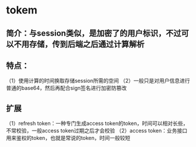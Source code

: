 # tokem
## 简介：与session类似，是加密了的用户标识，不过可以不用存储，传到后端之后通过计算解析
## 特点：
（1）使用计算的时间换取存储session所需的空间
（2）一般只是对用户信息进行普通的base64，然后再配合sign签名进行加密防篡改
## 扩展
（1）refresh token：一种专门生成access token的token，时间可以相对长些，不常校验，一般access token过期之后才会校验
（2）access token：业务接口用来鉴权的token，也就是常说的token，时间一般较短